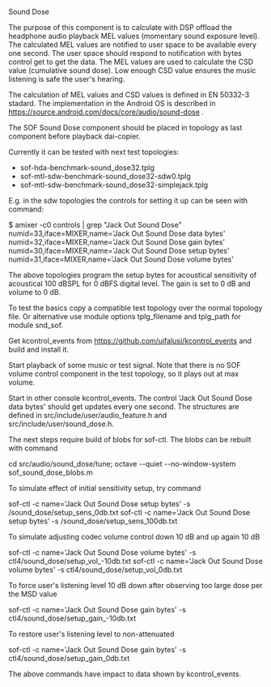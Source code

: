 Sound Dose

The purpose of this component is to calculate with DSP offload the
headphone audio playback MEL values (momentary sound exposure level).
The calculated MEL values are notified to user space to be available
every one second. The user space should respond to notification with
bytes control get to get the data. The MEL values are used to
calculate the CSD value (cumulative sound dose). Low enough CSD value
ensures the music listening is safe the user's hearing.

The calculation of MEL values and CSD values is defined in EN 50332-3
stadard. The implementation in the Android OS is described in
https://source.android.com/docs/core/audio/sound-dose .

The SOF Sound Dose component should be placed in topology as last
component before playback dai-copier.

Currently it can be tested with next test topologies:
- sof-hda-benchmark-sound_dose32.tplg
- sof-mtl-sdw-benchmark-sound_dose32-sdw0.tplg
- sof-mtl-sdw-benchmark-sound_dose32-simplejack.tplg

E.g. in the sdw topologies the controls for setting it up can be
seen with command:

$ amixer -c0 controls | grep "Jack Out Sound Dose"
numid=33,iface=MIXER,name='Jack Out Sound Dose data bytes'
numid=32,iface=MIXER,name='Jack Out Sound Dose gain bytes'
numid=30,iface=MIXER,name='Jack Out Sound Dose setup bytes'
numid=31,iface=MIXER,name='Jack Out Sound Dose volume bytes'

The above topologies program the setup bytes for acoustical
sensitivity of acoustical 100 dBSPL for 0 dBFS digital level.
The gain is set to 0 dB and volume to 0 dB.

To test the basics copy a compatible test topology over the
normal topology file. Or alternative use module options
tplg_filename and tplg_path for module snd_sof.

Get kcontrol_events from https://github.com/ujfalusi/kcontrol_events
and build and install it.

Start playback of some music or test signal. Note that there is no SOF
volume control component in the test topology, so it plays out at max
volume.

Start in other console kcontrol_events. The control 'Jack Out Sound
Dose data bytes' should get updates every one second. The structures
are defined in src/include/user/audio_feature.h and
src/include/user/sound_dose.h.

The next steps require build of blobs for sof-ctl. The blobs can be
rebuilt with command

cd src/audio/sound_dose/tune; octave --quiet --no-window-system sof_sound_dose_blobs.m

To simulate effect of initial sensitivity setup, try command

sof-ctl -c name='Jack Out Sound Dose setup bytes' -s <path>/sound_dose/setup_sens_0db.txt
sof-ctl -c name='Jack Out Sound Dose setup bytes' -s <path>/sound_dose/setup_sens_100db.txt

To simulate adjusting codec volume control down 10 dB and up again 10 dB

sof-ctl -c name='Jack Out Sound Dose volume bytes' -s ctl4/sound_dose/setup_vol_-10db.txt
sof-ctl -c name='Jack Out Sound Dose volume bytes' -s ctl4/sound_dose/setup_vol_0db.txt

To force user's listening level 10 dB down after observing too large dose per the MSD value

sof-ctl -c name='Jack Out Sound Dose gain bytes' -s ctl4/sound_dose/setup_gain_-10db.txt

To restore user's listening level to non-attenuated

sof-ctl -c name='Jack Out Sound Dose gain bytes' -s ctl4/sound_dose/setup_gain_0db.txt

The above commands have impact to data shown by kcontrol_events.

